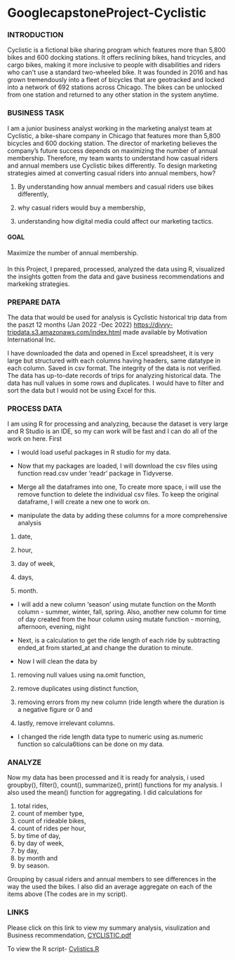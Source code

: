 # GooglecapstoneProject-Cyclistic

### INTRODUCTION

Cyclistic is a fictional bike sharing program which features more than 5,800 bikes and 600 docking stations. It offers reclining bikes, hand tricycles, and cargo bikes, making it more inclusive to people with disabilities and riders who can't use a standard two-wheeled bike. It was founded in 2016 and has grown tremendously into a fleet of bicycles that are geotracked and locked into a network of 692 stations across Chicago. The bikes can be unlocked from one station and returned to any other station in the system anytime.


### BUSINESS TASK

I am a junior business analyst working in the marketing analyst team at Cyclistic, a bike-share company in Chicago that features more than 5,800 bicycles and 600 docking station.
The director of marketing believes the company’s future success depends on maximizing the number of annual membership. Therefore, my team wants to understand how casual riders and annual members use Cyclistic bikes differently.
To design marketing strategies aimed at converting casual riders into annual members, how? 
1. By understanding how annual members and casual riders use bikes differently,

2. why casual riders would buy a membership,

3. understanding how digital media could affect our marketing tactics.

#### GOAL
Maximize the number of annual membership.

####
In this Project, I prepared, processed, analyzed the data using R, visualized the insights gotten from the data and gave business recommendations and markeking strategies.

### PREPARE DATA
The data that would be used for analysis is Cyclistic historical trip data from the paszt 12 months (Jan 2022 -Dec 2022) https://divvy-tripdata.s3.amazonaws.com/index.html made available by Motivation International Inc.

I have downloaded the data and opened in Excel spreadsheet, it is very large but structured with each columns having headers, same datatype in each column. Saved in csv format.
The integrity of the data is not verified. The data has up-to-date records of trips for analyzing historical data. The data has null values in some rows and duplicates. I would have to filter and sort the data but I would not be using Excel for this.

### PROCESS DATA
I am using R for processing and analyzing, because the dataset is very large and R Studio is an IDE, so my can work will be fast and I can do all of the work on here.
First 
- I would load useful packages in R studio for my data.

- Now that my packages are loaded, I will download the csv files using function read.csv under ‘readr’ package in Tidyverse.

- Merge all the dataframes into one, To create more space, i will use the remove function to delete the individual csv files. To keep the original dataframe, I will create a new one to work on.

- manipulate the data by adding these columns for a more comprehensive analysis

1. date,

2. hour,

3. day of week,

4. days,

5. month.

- I will add a new column ‘season’ using mutate function on the Month column - summer, winter, fall, spring. Also, another new column for time of day created from the hour column using mutate function - morning, afternoon, evening, night

- Next, is a calculation to get the ride length of each ride by subtracting ended_at from started_at and change the duration to minute.

- Now I will clean the data by

1. removing null values using na.omit function,

2. remove duplicates using distinct function,

3. removing errors from my new column (ride length where the duration is a negative figure or 0 and 

4. lastly, remove irrelevant columns.

- I changed the ride length data type to numeric using as.numeric function so calcula6tions can be done on my data.

### ANALYZE

Now my data has been processed and it is ready for analysis, i used groupby(), filter(), count(), summarize(), print() functions for my analysis. I also used the mean() function for aggregating. I did calculations for

1. total rides,
2. count of member type,
3. count of rideable bikes,
6. count of rides per hour,
7. by time of day,
8. by day of week,
9. by day,
10. by month and
11. by season.

 Grouping by casual riders and annual members to see differences in the way the used the bikes. I also did an average aggregate on each of the items above
(The codes are in my script).

### LINKS
Please click on this link to view my summary analysis, visulization and Business recommendation, [CYCLISTIC.pdf](https://github.com/Dolapomimi/googlecapstoneProject-Cyclistic/files/11039415/CYCLISTIC.pdf)


To view the R script- [Cylistics.R](https://github.com/Dolapomimi/googlecapstoneProject-Cyclistic/blob/main/Cylistics.R)

